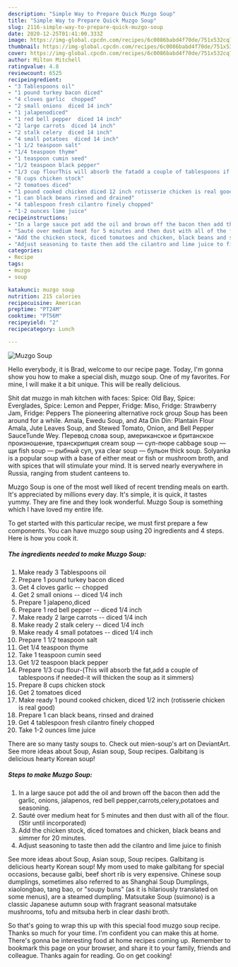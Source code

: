 ```yaml
---
description: "Simple Way to Prepare Quick Muzgo Soup"
title: "Simple Way to Prepare Quick Muzgo Soup"
slug: 2116-simple-way-to-prepare-quick-muzgo-soup
date: 2020-12-25T01:41:00.333Z
image: https://img-global.cpcdn.com/recipes/6c0086babd4f70de/751x532cq70/muzgo-soup-recipe-main-photo.jpg
thumbnail: https://img-global.cpcdn.com/recipes/6c0086babd4f70de/751x532cq70/muzgo-soup-recipe-main-photo.jpg
cover: https://img-global.cpcdn.com/recipes/6c0086babd4f70de/751x532cq70/muzgo-soup-recipe-main-photo.jpg
author: Milton Mitchell
ratingvalue: 4.8
reviewcount: 6525
recipeingredient:
- "3 Tablespoons oil"
- "1 pound turkey bacon diced"
- "4 cloves garlic  chopped"
- "2 small onions  diced 14 inch"
- "1 jalapenodiced"
- "1 red bell pepper  diced 14 inch"
- "2 large carrots  diced 14 inch"
- "2 stalk celery  diced 14 inch"
- "4 small potatoes  diced 14 inch"
- "1 1/2 teaspoon salt"
- "1/4 teaspoon thyme"
- "1 teaspoon cumin seed"
- "1/2 teaspoon black pepper"
- "1/3 cup flourThis will absorb the fatadd a couple of tablespoons if neededit will thicken the soup as it simmers"
- "8 cups chicken stock"
- "2 tomatoes diced"
- "1 pound cooked chicken diced 12 inch rotisserie chicken is real good"
- "1 can black beans rinsed and drained"
- "4 tablespoon fresh cilantro finely chopped"
- "1-2 ounces lime juice"
recipeinstructions:
- "In a large sauce pot add the oil and brown off the bacon then add the garlic, onions, jalapenos, red bell pepper,carrots,celery,potatoes and seasoning."
- "Sauté over medium heat for 5 minutes and then dust with all of the flour. (Stir until incorporated)"
- "Add the chicken stock, diced tomatoes and chicken, black beans and simmer for 20 minutes."
- "Adjust seasoning to taste then add the cilantro and lime juice to finish"
categories:
- Recipe
tags:
- muzgo
- soup

katakunci: muzgo soup 
nutrition: 215 calories
recipecuisine: American
preptime: "PT24M"
cooktime: "PT56M"
recipeyield: "2"
recipecategory: Lunch

---
```



![Muzgo Soup](https://img-global.cpcdn.com/recipes/6c0086babd4f70de/751x532cq70/muzgo-soup-recipe-main-photo.jpg)

Hello everybody, it is Brad, welcome to our recipe page. Today, I'm gonna show you how to make a special dish, muzgo soup. One of my favorites. For mine, I will make it a bit unique. This will be really delicious.

Shit dat muzgo in mah kitchen with faces: Spice: Old Bay, Spice: Everglades, Spice: Lemon and Pepper, Fridge: Miso, Fridge: Strawberry Jam, Fridge: Peppers The pioneering alternative rock group Soup has been around for a while. Amala, Ewedu Soup, and Ata Din Din: Plantain Flour Amala, Jute Leaves Soup, and Stewed Tomato, Onion, and Bell Pepper SauceTunde Wey. Перевод слова soup, американское и британское произношение, транскрипция cream soup — суп-пюре cabbage soup — щи fish soup — рыбный суп, уха clear soup — бульон thick soup. Solyanka is a popular soup with a base of either meat or fish or mushroom broth, and with spices that will stimulate your mind. It is served nearly everywhere in Russia, ranging from student canteens to.

Muzgo Soup is one of the most well liked of recent trending meals on earth. It's appreciated by millions every day. It's simple, it is quick, it tastes yummy. They are fine and they look wonderful. Muzgo Soup is something which I have loved my entire life.


To get started with this particular recipe, we must first prepare a few components. You can have muzgo soup using 20 ingredients and 4 steps. Here is how you cook it.

<!--inarticleads1-->

##### The ingredients needed to make Muzgo Soup:

1. Make ready 3 Tablespoons oil
1. Prepare 1 pound turkey bacon diced
1. Get 4 cloves garlic -- chopped
1. Get 2 small onions -- diced 1/4 inch
1. Prepare 1 jalapeno,diced
1. Prepare 1 red bell pepper -- diced 1/4 inch
1. Make ready 2 large carrots -- diced 1/4 inch
1. Make ready 2 stalk celery -- diced 1/4 inch
1. Make ready 4 small potatoes -- diced 1/4 inch
1. Prepare 1 1/2 teaspoon salt
1. Get 1/4 teaspoon thyme
1. Take 1 teaspoon cumin seed
1. Get 1/2 teaspoon black pepper
1. Prepare 1/3 cup flour-(This will absorb the fat,add a couple of tablespoons if needed-it will thicken the soup as it simmers)
1. Prepare 8 cups chicken stock
1. Get 2 tomatoes diced
1. Make ready 1 pound cooked chicken, diced 1/2 inch (rotisserie chicken is real good)
1. Prepare 1 can black beans, rinsed and drained
1. Get 4 tablespoon fresh cilantro finely chopped
1. Take 1-2 ounces lime juice


There are so many tasty soups to. Check out mien-soup&#39;s art on DeviantArt. See more ideas about Soup, Asian soup, Soup recipes. Galbitang is delicious hearty Korean soup! 

<!--inarticleads2-->

##### Steps to make Muzgo Soup:

1. In a large sauce pot add the oil and brown off the bacon then add the garlic, onions, jalapenos, red bell pepper,carrots,celery,potatoes and seasoning.
1. Sauté over medium heat for 5 minutes and then dust with all of the flour. (Stir until incorporated)
1. Add the chicken stock, diced tomatoes and chicken, black beans and simmer for 20 minutes.
1. Adjust seasoning to taste then add the cilantro and lime juice to finish


See more ideas about Soup, Asian soup, Soup recipes. Galbitang is delicious hearty Korean soup! My mom used to make galbitang for special occasions, because galbi, beef short rib is very expensive. Chinese soup dumplings, sometimes also referred to as Shanghai Soup Dumplings, xiaolongbao, tang bao, or &#34;soupy buns&#34; (as it is hilariously translated on some menus), are a steamed dumpling. Matsutake Soup (suimono) is a classic Japanese autumn soup with fragrant seasonal matsutake mushrooms, tofu and mitsuba herb in clear dashi broth. 

So that's going to wrap this up with this special food muzgo soup recipe. Thanks so much for your time. I'm confident you can make this at home. There's gonna be interesting food at home recipes coming up. Remember to bookmark this page on your browser, and share it to your family, friends and colleague. Thanks again for reading. Go on get cooking!
